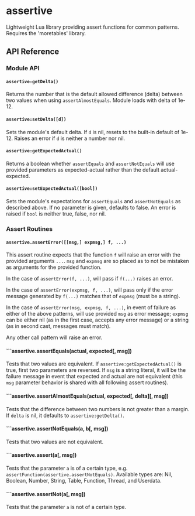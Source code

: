 # assertive

Lightweight Lua library providing assert functions for common patterns.
Requires the 'moretables' library.

## API Reference

### Module API

#### ```assertive:getDelta()```
Returns the number that is the default allowed difference (delta) between two values when using ```assertAlmostEquals```. Module loads with delta of 1e-12.

#### ```assertive:setDelta([d])```
Sets the module's default delta. If ```d``` is nil, resets to the built-in default of 1e-12. Raises an error if ```d``` is neither a number nor nil.

#### ```assertive:getExpectedActual()```
Returns a boolean whether ```assertEquals``` and ```assertNotEquals``` will use provided parameters as expected-actual rather than the default actual-expected.

#### ```assertive:setExpectedActual([bool])```
Sets the module's expectations for ```assertEquals``` and ```assertNotEquals``` as described above. If no parameter is given, defaults to false. An error is raised if ```bool``` is neither true, false, nor nil. 

### Assert Routines

#### ```assertive.assertError([[msg,] expmsg,] f, ...)```
This assert routine expects that the function ```f``` will raise an error with the provided arguments ```...```. ```msg``` and ```expmsg``` are so placed as to not be mistaken as arguments for the provided function.

In the case of ```assertError(f, ...)```, will pass if ```f(...)``` raises an error.

In the case of ```assertError(expmsg, f, ...)```, will pass only if the error message generated by ```f(...)``` matches that of ```expmsg``` (must be a string).

In the case of ```assertError(msg, expmsg, f, ...)```, in event of failure as either of the above patterns, will use provided ```msg``` as error message; ```expmsg``` can be either nil (as in the first case, accepts any error message) or a string (as in second cast, messages must match).

Any other call pattern will raise an error.

#### ```assertive.assertEquals(actual, expected[, msg])
Tests that two values are equivalent. If ```assertive:getExpectedActual()``` is true, first two parameters are reversed. If ```msg``` is a string literal, it will be the failure message in event that expected and actual are not equivalent (this ```msg``` parameter behavior is shared with all following assert routines).

#### ```assertive.assertAlmostEquals(actual, expected[, delta][, msg])
Tests that the difference between two numbers is not greater than a margin. If ```delta``` is nil, it defaults to ```assertive:getDelta()```.

#### ```assertive.assertNotEquals(a, b[, msg])
Tests that two values are not equivalent.

#### ```assertive.assert<Type>(a[, msg])
Tests that the parameter ```a``` is of a certain type, e.g. ```assertFunction(assertive.assertNotEquals)```. Available types are: Nil, Boolean, Number, String, Table, Function, Thread, and Userdata.

#### ```assertive.assertNot<Type>(a[, msg])
Tests that the parameter ```a``` is not of a certain type. 

